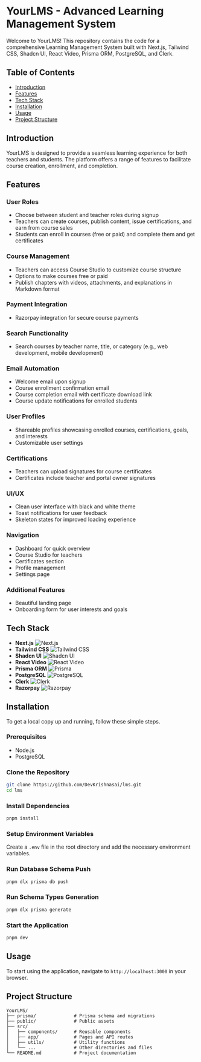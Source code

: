 
# YourLMS - Advanced Learning Management System

Welcome to YourLMS! This repository contains the code for a comprehensive Learning Management System built with Next.js, Tailwind CSS, Shadcn UI, React Video, Prisma ORM, PostgreSQL, and Clerk.

## Table of Contents
- [Introduction](#introduction)
- [Features](#features)
- [Tech Stack](#tech-stack)
- [Installation](#installation)
- [Usage](#usage)
- [Project Structure](#project-structure)

## Introduction

YourLMS is designed to provide a seamless learning experience for both teachers and students. The platform offers a range of features to facilitate course creation, enrollment, and completion.

## Features

### User Roles
- Choose between student and teacher roles during signup
- Teachers can create courses, publish content, issue certifications, and earn from course sales
- Students can enroll in courses (free or paid) and complete them and get certificates

### Course Management
- Teachers can access Course Studio to customize course structure
- Options to make courses free or paid
- Publish chapters with videos, attachments, and explanations in Markdown format

### Payment Integration
- Razorpay integration for secure course payments

### Search Functionality
- Search courses by teacher name, title, or category (e.g., web development, mobile development)

### Email Automation
- Welcome email upon signup
- Course enrollment confirmation email
- Course completion email with certificate download link
- Course update notifications for enrolled students

### User Profiles
- Shareable profiles showcasing enrolled courses, certifications, goals, and interests
- Customizable user settings

### Certifications
- Teachers can upload signatures for course certificates
- Certificates include teacher and portal owner signatures

### UI/UX
- Clean user interface with black and white theme
- Toast notifications for user feedback
- Skeleton states for improved loading experience

### Navigation
- Dashboard for quick overview
- Course Studio for teachers
- Certificates section
- Profile management
- Settings page

### Additional Features
- Beautiful landing page
- Onboarding form for user interests and goals

## Tech Stack
- **Next.js** ![Next.js](https://img.shields.io/badge/Next.js-000000?style=flat&logo=nextdotjs&logoColor=white)
- **Tailwind CSS** ![Tailwind CSS](https://img.shields.io/badge/Tailwind_CSS-38B2AC?style=flat&logo=tailwind-css&logoColor=white)
- **Shadcn UI** ![Shadcn UI](https://img.shields.io/badge/Shadcn%20UI-00a0e4?style=flat)
- **React Video** ![React Video](https://img.shields.io/badge/React_Video-61DAFB?style=flat&logo=react&logoColor=white)
- **Prisma ORM** ![Prisma](https://img.shields.io/badge/Prisma-2D3748?style=flat&logo=prisma&logoColor=white)
- **PostgreSQL** ![PostgreSQL](https://img.shields.io/badge/PostgreSQL-336791?style=flat&logo=postgresql&logoColor=white)
- **Clerk** ![Clerk](https://img.shields.io/badge/Clerk-3E70F7?style=flat)
- **Razorpay** ![Razorpay](https://img.shields.io/badge/Razorpay-02042B?style=flat&logo=razorpay&logoColor=white)

## Installation

To get a local copy up and running, follow these simple steps.

### Prerequisites
- Node.js
- PostgreSQL

### Clone the Repository
```sh
git clone https://github.com/DevKrishnasai/lms.git
cd lms
```

### Install Dependencies
```sh
pnpm install
```

### Setup Environment Variables
Create a `.env` file in the root directory and add the necessary environment variables.

### Run Database Schema Push
```sh
pnpm dlx prisma db push
```

### Run Schema Types Generation
```sh
pnpm dlx prisma generate
```

### Start the Application
```sh
pnpm dev
```

## Usage
To start using the application, navigate to `http://localhost:3000` in your browser.

## Project Structure
```
YourLMS/
├── prisma/              # Prisma schema and migrations
├── public/              # Public assets
├── src/
│   ├── components/      # Reusable components
│   ├── app/             # Pages and API routes
│   ├── utils/           # Utility functions
│   └── ...              # Other directories and files
└── README.md            # Project documentation
```
